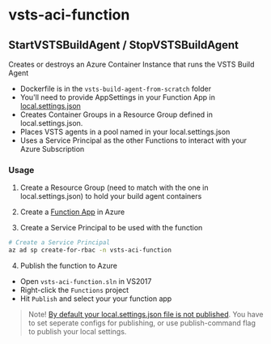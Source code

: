 # vsts-aci-function

## StartVSTSBuildAgent / StopVSTSBuildAgent

Creates or destroys an Azure Container Instance that runs the VSTS Build Agent

* Dockerfile is in the `vsts-build-agent-from-scratch` folder
* You'll need to provide AppSettings in your Function App in [local.settings.json](https://github.com/kikr/vsts-aci-build-agent/blob/master/vsts-aci-function/Functions/local.settings.json)
* Creates Container Groups in a Resource Group defined in local.settings.json.
* Places VSTS agents in a pool named in your local.settings.json
* Uses a Service Principal as the other Functions to interact with your Azure Subscription

### Usage

1. Create a Resource Group (need to match with the one in local.settings.json) to hold your build agent containers

2. Create a [Function App](https://docs.microsoft.com/en-us/azure/azure-functions/) in Azure

3. Create a Service Principal to be used with the function

```bash
# Create a Service Principal
az ad sp create-for-rbac -n vsts-aci-function
```

4. Publish the function to Azure

* Open `vsts-aci-function.sln` in VS2017
* Right-click the `Functions` project
* Hit `Publish` and select your your function app

> Note! [By default your local.settings.json file is not published](https://docs.microsoft.com/en-us/azure/azure-functions/functions-run-local#local-settings-file). You have to set seperate configs for publishing, or use publish-command flag to publish your local settings.
